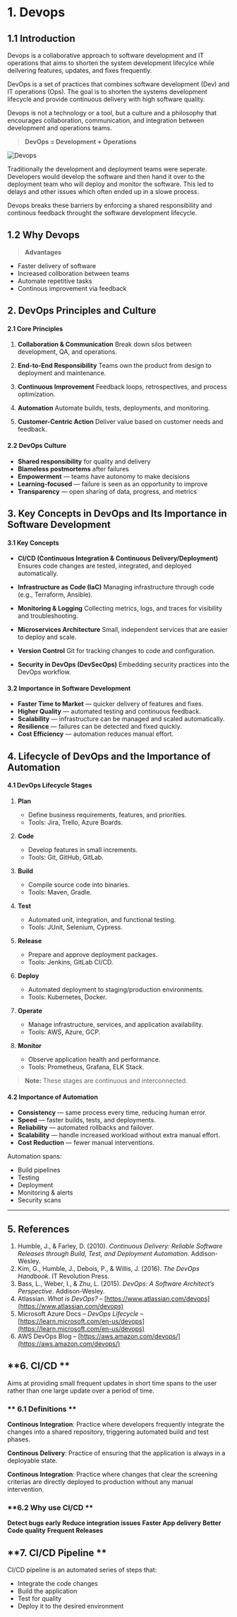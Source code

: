 # 1. Devops

## 1.1 Introduction

Devops is a collaborative approach to software development and IT operations that aims to shorten the system development lifecylce while deilvering features, updates, and fixes frequently. 

DevOps is a set of practices that combines software development (Dev) and IT operations (Ops). The goal is to shorten the systems development lifecycle and provide continuous delivery with high software quality. 

Devops is not a technology or a tool, but a culture and a philosophy that encourages collaboration, communication, and integration between development and operations teams.

> **DevOps = Development + Operations**

![Devops](image.png)

Traditionally the development and deployment teams were seperate. Developers would develop the software and then hand it over to the deployment team who will deploy and monitor the software. This led to delays and other issues which often ended up in a slowe process.

Devops breaks these barriers by enforcing a shared responsibility and continous feedback throught the software development lifecycle.

## 1.2 Why Devops

> **Advantages**
- Faster delivery of software
- Increased collboration between teams
- Automate repetitive tasks
- Continous improvement via feedback

## **2. DevOps Principles and Culture**

#### **2.1 Core Principles**

1. **Collaboration & Communication**
   Break down silos between development, QA, and operations.

2. **End-to-End Responsibility**
   Teams own the product from design to deployment and maintenance.

3. **Continuous Improvement**
   Feedback loops, retrospectives, and process optimization.

4. **Automation**
   Automate builds, tests, deployments, and monitoring.

5. **Customer-Centric Action**
   Deliver value based on customer needs and feedback.

#### **2.2 DevOps Culture**

* **Shared responsibility** for quality and delivery
* **Blameless postmortems** after failures
* **Empowerment** — teams have autonomy to make decisions
* **Learning-focused** — failure is seen as an opportunity to improve
* **Transparency** — open sharing of data, progress, and metrics

## **3. Key Concepts in DevOps and Its Importance in Software Development**

#### **3.1 Key Concepts**

* **CI/CD (Continuous Integration & Continuous Delivery/Deployment)**
  Ensures code changes are tested, integrated, and deployed automatically.

* **Infrastructure as Code (IaC)**
  Managing infrastructure through code (e.g., Terraform, Ansible).

* **Monitoring & Logging**
  Collecting metrics, logs, and traces for visibility and troubleshooting.

* **Microservices Architecture**
  Small, independent services that are easier to deploy and scale.

* **Version Control**
  Git for tracking changes to code and configuration.

* **Security in DevOps (DevSecOps)**
  Embedding security practices into the DevOps workflow.

#### **3.2 Importance in Software Development**

* **Faster Time to Market** — quicker delivery of features and fixes.
* **Higher Quality** — automated testing and continuous feedback.
* **Scalability** — infrastructure can be managed and scaled automatically.
* **Resilience** — failures can be detected and fixed quickly.
* **Cost Efficiency** — automation reduces manual effort.

## **4. Lifecycle of DevOps and the Importance of Automation**

#### **4.1 DevOps Lifecycle Stages**

1. **Plan**

   * Define business requirements, features, and priorities.
   * Tools: Jira, Trello, Azure Boards.

2. **Code**

   * Develop features in small increments.
   * Tools: Git, GitHub, GitLab.

3. **Build**

   * Compile source code into binaries.
   * Tools: Maven, Gradle.

4. **Test**

   * Automated unit, integration, and functional testing.
   * Tools: JUnit, Selenium, Cypress.

5. **Release**

   * Prepare and approve deployment packages.
   * Tools: Jenkins, GitLab CI/CD.

6. **Deploy**

   * Automated deployment to staging/production environments.
   * Tools: Kubernetes, Docker.

7. **Operate**

   * Manage infrastructure, services, and application availability.
   * Tools: AWS, Azure, GCP.

8. **Monitor**

   * Observe application health and performance.
   * Tools: Prometheus, Grafana, ELK Stack.

> **Note:** These stages are continuous and interconnected.

#### **4.2 Importance of Automation**

* **Consistency** — same process every time, reducing human error.
* **Speed** — faster builds, tests, and deployments.
* **Reliability** — automated rollbacks and failover.
* **Scalability** — handle increased workload without extra manual effort.
* **Cost Reduction** — fewer manual interventions.

Automation spans:

* Build pipelines
* Testing
* Deployment
* Monitoring & alerts
* Security scans

---

## **5. References**

1. Humble, J., & Farley, D. (2010). *Continuous Delivery: Reliable Software Releases through Build, Test, and Deployment Automation*. Addison-Wesley.
2. Kim, G., Humble, J., Debois, P., & Willis, J. (2016). *The DevOps Handbook*. IT Revolution Press.
3. Bass, L., Weber, I., & Zhu, L. (2015). *DevOps: A Software Architect’s Perspective*. Addison-Wesley.
4. Atlassian. *What is DevOps?* – [https://www.atlassian.com/devops](https://www.atlassian.com/devops)
5. Microsoft Azure Docs – *DevOps Lifecycle* – [https://learn.microsoft.com/en-us/devops](https://learn.microsoft.com/en-us/devops)
6. AWS DevOps Blog – [https://aws.amazon.com/devops/](https://aws.amazon.com/devops/)


## **6. CI/CD **

Aims at providing small frequent updates in short time spans to the user rather than one large update over a period of time.

### ** 6.1 Definitions **

**Continous Integration**: Practice where developers frequently integrate the changes into a shared repository, triggering automated build and test phases.

**Continous Delivery**: Practice of ensuring that the application is always in a deployable state.

**Continous Integration**: Practice where changes that clear the screening criterias are directly deployed to production without any manual intervention.

### **6.2 Why use CI/CD **

**Detect bugs early**
**Reduce integration issues**
**Faster App delivery**
**Better Code quality**
**Frequent Releases**

## **7. CI/CD Pipeline **

CI/CD pipeline is an automated series of steps that:

- Integrate the code changes
- Build the application
- Test for quality
- Deploy it to the desired environment